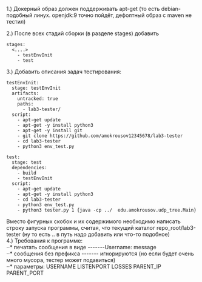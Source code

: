 1.) Докерный образ должен поддерживать apt-get (то есть debian-подобный линух. openjdk:9 точно пойдёт, дефолтный образ с maven не тестил)

2.) После всех стадий сборки (в разделе stages) добавить

````
stages:
  <....>
    - testEnvInit
    - test
````

3.) Добавить описания задач тестирования:


````
testEnvInit:  
  stage: testEnvInit  
  artifacts:  
    untracked: true  
    paths:   
      - lab3-tester/  
  script:  
    - apt-get update  
    - apt-get -y install python3  
    - apt-get -y install git  
    - git clone https://github.com/amokrousov12345678/lab3-tester  
    - cd lab3-tester  
    - python3 env_test.py  

test:  
  stage: test  
  dependencies:  
    - build  
    - testEnvInit  
  script:  
    - apt-get update  
    - apt-get -y install python3  
    - cd lab3-tester  
    - python3 env_test.py  
    - python3 tester.py 1 {java -cp ../  edu.amokrousov.udp_tree.Main}  
````
Вместо фигурных скобок и их содержимого необходимо написать строку запуска программы, считая, что текущий каталог repo_root/lab3-tester (ну то есть .. в путь надо добавить или что-то подобное)  
4.) Требования к программе:  
⋅⋅* печатать сообщения в виде -------Username: message  
⋅⋅* сообщения без префикса ------- игнорируются (но если будет очень много мусора, тестер может подавиться)  
⋅⋅* параметры: USERNAME LISTENPORT LOSSES PARENT_IP PARENT_PORT  
